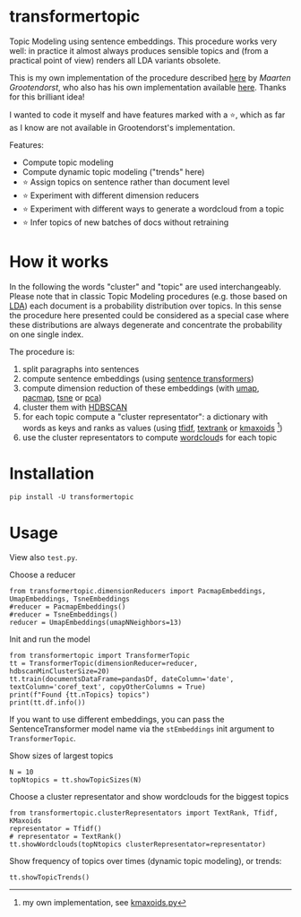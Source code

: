 # transformertopic
Topic Modeling using sentence embeddings. This procedure works very well: in practice it almost always produces sensible topics and (from a practical point of view) renders all LDA variants obsolete. 

This is my own implementation of the procedure described [here](https://towardsdatascience.com/topic-modeling-with-bert-779f7db187e6) by *Maarten Grootendorst*, who also has his own implementation available 
[here](https://github.com/MaartenGr/BERTopic). Thanks for this brilliant idea! 

I wanted to code it myself and have features marked with a ⭐, which as far as I know are not available in Grootendorst's implementation.

Features:
- Compute topic modeling 
- Compute dynamic topic modeling ("trends" here)
- ⭐ Assign topics on sentence rather than document level
- ⭐ Experiment with different dimension reducers
- ⭐ Experiment with different ways to generate a wordcloud from a topic
- ⭐ Infer topics of new batches of docs without retraining

# How it works
In the following the words "cluster" and "topic" are used interchangeably. Please note that in classic Topic Modeling procedures (e.g. those based on [LDA](https://en.wikipedia.org/wiki/Latent_Dirichlet_allocation)) each document is a probability distribution over topics. In this sense the procedure here presented could be considered as a special case where these distributions are always degenerate and concentrate the probability on one single index.

The procedure is: 

1. split paragraphs into sentences
2. compute sentence embeddings (using [sentence transformers](https://github.com/UKPLab/sentence-transformers))
3. compute dimension reduction of these embeddings (with [umap](https://github.com/lmcinnes/umap), [pacmap](https://github.com/YingfanWang/PaCMAP), [tsne](https://scikit-learn.org/stable/modules/generated/sklearn.manifold.TSNE.html) or [pca](https://scikit-learn.org/stable/modules/generated/sklearn.decomposition.PCA.html))
4. cluster them with [HDBSCAN](https://github.com/scikit-learn-contrib/hdbscan) 
5. for each topic compute a "cluster representator": a dictionary with words as keys and ranks as values (using [tfidf](https://en.wikipedia.org/wiki/Tf-idf), [textrank](https://derwen.ai/docs/ptr/) or [kmaxoids](http://ceur-ws.org/Vol-1458/E19_CRC4_Bauckhage.pdf) [^1])
6. use the cluster representators to compute [wordcloud](https://github.com/amueller/word_cloud)s for each topic

[^1]: my own implementation, see [kmaxoids.py](https://github.com/nareto/transformertopic/blob/master/transformertopic/clusterRepresentators/kmaxoids.py)

# Installation

    pip install -U transformertopic

# Usage
View also `test.py`.

Choose a reducer

    from transformertopic.dimensionReducers import PacmapEmbeddings, UmapEmbeddings, TsneEmbeddings
    #reducer = PacmapEmbeddings()
    #reducer = TsneEmbeddings()
    reducer = UmapEmbeddings(umapNNeighbors=13)

Init and run the model

    from transformertopic import TransformerTopic
    tt = TransformerTopic(dimensionReducer=reducer, hdbscanMinClusterSize=20)
    tt.train(documentsDataFrame=pandasDf, dateColumn='date', textColumn='coref_text', copyOtherColumns = True)
    print(f"Found {tt.nTopics} topics")
    print(tt.df.info())

If you want to use different embeddings, you can pass the SentenceTransformer model name via the `stEmbeddings` init argument to `TransformerTopic`. 

Show sizes of largest topics

    N = 10
    topNtopics = tt.showTopicSizes(N)


Choose a cluster representator and show wordclouds for the biggest topics

    from transformertopic.clusterRepresentators import TextRank, Tfidf, KMaxoids
    representator = Tfidf()
    # representator = TextRank()
    tt.showWordclouds(topNtopics clusterRepresentator=representator)

Show frequency of topics over times (dynamic topic modeling), or trends:

    tt.showTopicTrends()
